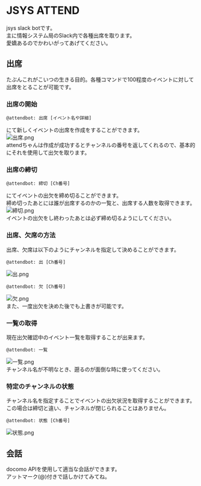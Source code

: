 # JSYS ATTEND
jsys slack botです。  
主に情報システム局のSlack内で各種出席を取ります。  
愛嬌あるのでかわいがってあげてください。


## 出席
たぶんこれがこいつの生きる目的。各種コマンドで100程度のイベントに対して出席をとることが可能です。


### 出席の開始
```
@attendbot: 出席 [イベント名や詳細]
```
にて新しくイベントの出席を作成をすることができます。  
![出席.png](https://raw.github.com/wiki/everysick/jsys-attend/images/attend-1.png)  
attendちゃんは作成が成功するとチャンネルの番号を返してくれるので、基本的にそれを使用して出欠を取ります。


### 出席の締切
```
@attendbot: 締切 [Ch番号]
```
にてイベントの出欠を締め切ることができます。  
締め切ったあとには誰が出席するのかの一覧と、出席する人数を取得できます。  
![締切.png](https://raw.github.com/wiki/everysick/jsys-attend/images/attend-2.png)  
イベントの出欠をし終わったあとは必ず締め切るようにしてください。


### 出席、欠席の方法
出席、欠席は以下のようにチャンネルを指定して決めることができます。
```
@attendbot: 出 [Ch番号]
```
![出.png](https://raw.github.com/wiki/everysick/jsys-attend/images/attend-3.png)  

```
@attendbot: 欠 [Ch番号]
```
![欠.png](https://raw.github.com/wiki/everysick/jsys-attend/images/attend-4.png)  
また、一度出欠を決めた後でも上書きが可能です。


### 一覧の取得
現在出欠確認中のイベント一覧を取得することが出来ます。  
```
@attendbot: 一覧
```
![一覧.png](https://raw.github.com/wiki/everysick/jsys-attend/images/attend-5.png)  
チャンネル名が不明なとき、遡るのが面倒な時に使ってください。


### 特定のチャンネルの状態
チャンネル名を指定することでイベントの出欠状況を取得することができます。  
この場合は締切と違い、チャンネルが閉じられることはありません。  
```
@attendbot: 状態 [Ch番号]
```
![状態.png](https://raw.github.com/wiki/everysick/jsys-attend/images/attend-6.png)  


## 会話
docomo APIを使用して適当な会話ができます。  
アットマーク(@)付きで話しかけてみてね。
